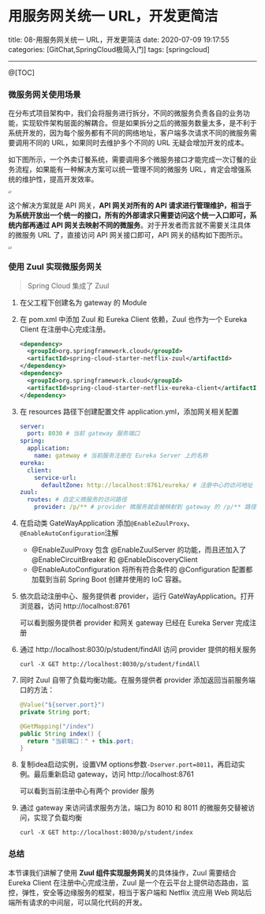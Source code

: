 # 用服务网关统一 URL，开发更简洁

title: 08-用服务网关统一 URL，开发更简洁
date: 2020-07-09 19:17:55
categories: [GitChat,SpringCloud极简入门]
tags: [springcloud]

---

@[TOC]

### 微服务网关使用场景

在分布式项目架构中，我们会将服务进行拆分，不同的微服务负责各自的业务功能，实现软件架构层面的解耦合。但是如果拆分之后的微服务数量太多，是不利于系统开发的，因为每个服务都有不同的网络地址，客户端多次请求不同的微服务需要调用不同的 URL，如果同时去维护多个不同的 URL 无疑会增加开发的成本。

如下图所示，一个外卖订餐系统，需要调用多个微服务接口才能完成一次订餐的业务流程，如果能有一种解决方案可以统一管理不同的微服务 URL，肯定会增强系统的维护性，提高开发效率。

<img src="https://tva1.sinaimg.cn/large/007S8ZIlgy1ggkxsdxo2oj31o00sk42q.jpg" alt="1" style="zoom: 30%;" />

这个解决方案就是 API 网关，**API 网关对所有的 API 请求进行管理维护，相当于为系统开放出一个统一的接口，所有的外部请求只需要访问这个统一入口即可，系统内部再通过 API 网关去映射不同的微服务**。对于开发者而言就不需要关注具体的微服务 URL 了，直接访问 API 网关接口即可，API 网关的结构如下图所示。

<img src="https://tva1.sinaimg.cn/large/007S8ZIlgy1ggkxsff379j31eo0u07a0.jpg" alt="2" style="zoom:30%;" />

### 使用 Zuul 实现微服务网关

> Spring Cloud 集成了 Zuul

1. 在父工程下创建名为 gateway 的 Module

2. 在 pom.xml 中添加 Zuul 和 Eureka Client 依赖，Zuul 也作为一个 Eureka Client 在注册中心完成注册。

   ```xml
   <dependency>
     <groupId>org.springframework.cloud</groupId>
     <artifactId>spring-cloud-starter-netflix-zuul</artifactId>
   </dependency>
   <dependency>
     <groupId>org.springframework.cloud</groupId>
     <artifactId>spring-cloud-starter-netflix-eureka-client</artifactId>
   </dependency>
   ```

3. 在 resources 路径下创建配置文件 application.yml，添加网关相关配置

   ```yaml
   server:
     port: 8030 # 当前 gateway 服务端口
   spring:
     application:
       name: gateway # 当前服务注册在 Eureka Server 上的名称
   eureka:
     client:
       service-url:
         defaultZone: http://localhost:8761/eureka/ # 注册中心的访问地址
   zuul:
     routes: # 自定义微服务的访问路径
       provider: /p/** # provider 微服务就会被映射到 gateway 的 /p/** 路径
   ```

4. 在启动类 GateWayApplication 添加`@EnableZuulProxy`、`@EnableAutoConfiguration`注解

   - @EnableZuulProxy 包含 @EnableZuulServer 的功能，而且还加入了 @EnableCircuitBreaker 和 @EnableDiscoveryClient
   - @EnableAutoConfiguration 将所有符合条件的 @Configuration 配置都加载到当前 Spring Boot 创建并使用的 IoC 容器。

5. 依次启动注册中心、服务提供者 provider，运行 GateWayApplication。打开浏览器，访问 http://localhost:8761

   可以看到服务提供者 provider 和网关 gateway 已经在 Eureka Server 完成注册

6. 通过 http://localhost:8030/p/student/findAll 访问 provider 提供的相关服务

   ```shell
   curl -X GET http://localhost:8030/p/student/findAll
   ```

7. 同时 Zuul 自带了负载均衡功能。在服务提供者 provider 添加返回当前服务端口的方法：

   ```java
   @Value("${server.port}")
   private String port;
   
   @GetMapping("/index")
   public String index() {
     return "当前端口：" + this.port;
   }
   ```

8. 复制idea启动实例，设置VM options参数`-Dserver.port=8011`，再启动实例。最后重新启动 gateway，访问 http://localhost:8761

   可以看到当前注册中心有两个 provider 服务

9. 通过 gateway 来访问请求服务方法，端口为 8010 和 8011 的微服务交替被访问，实现了负载均衡

   ```shell
   curl -X GET http://localhost:8030/p/student/index
   ```

### 总结

本节课我们讲解了使用 **Zuul 组件实现服务网关**的具体操作，Zuul 需要结合 Eureka Client 在注册中心完成注册，Zuul 是一个在云平台上提供动态路由，监控，弹性，安全等边缘服务的框架，相当于客户端和 Netflix 流应用 Web 网站后端所有请求的中间层，可以简化代码的开发。